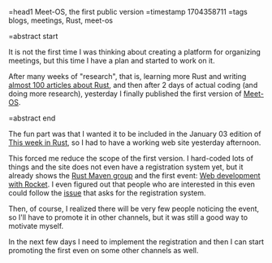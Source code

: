 =head1 Meet-OS, the first public version
=timestamp 1704358711
=tags blogs, meetings, Rust, meet-os

=abstract start

It is not the first time I was thinking about creating a platform for organizing meetings, but this time I have a plan and started to work on it.

After many weeks of "research", that is, learning more Rust and writing [almost 100 articles about Rust](/rust-maven-100), and then after 2 days of
actual coding (and doing more research), yesterday I finally published the first version of [Meet-OS](https://meet-os.com/).

=abstract end

The fun part was that I wanted it to be included in the January 03 edition of [This week in Rust](https://this-week-in-rust.org/), so I had to have a working
web site yesterday afternoon.

This forced me reduce the scope of the first version. I hard-coded lots of things and the site does not even have a registration system yet, but it already shows the
[Rust Maven group](https://meet-os.com/group/1) and the first event: [Web development with Rocket](https://meet-os.com/event/1).
I even figured out that people who are interested in this even could follow the [issue](https://github.com/szabgab/meetings.rs/issues/3) that asks for the registration system.

Then, of course, I realized there will be very few people noticing the event, so I'll have to promote it in other channels, but it was still a good way to motivate myself.

In the next few days I need to implement the registration and then I can start promoting the first even on some other channels as well.
